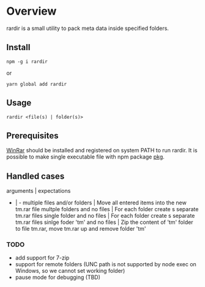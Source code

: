 # Overview

rardir is a small utility to pack meta data inside specified folders.

## Install

```npm -g i rardir```

or

```yarn global add rardir```

## Usage

```rardir <file(s) | folder(s)>```

## Prerequisites

[WinRar](https://www.rarlab.com/) should be installed and registered on system PATH to run rardir.
It is possible to make single executable file with npm package [pkg](https://www.npmjs.com/package/pkg).

## Handled cases

arguments | expectations
- | -
multiple files and/or folders | Move all entered items into the new tm.rar file
multple folders and no files | For each folder create s separate tm.rar files
single folder and no files | For each folder create s separate tm.rar files
sinlge foder 'tm' and no files | Zip the content of 'tm' folder to file tm.rar, move tm.rar up and remove folder 'tm'

### TODO
* add support for 7-zip
* support for remote folders (UNC path is not supported by node exec on Windows, so we cannot set working folder)
* pause mode for debugging (TBD)
